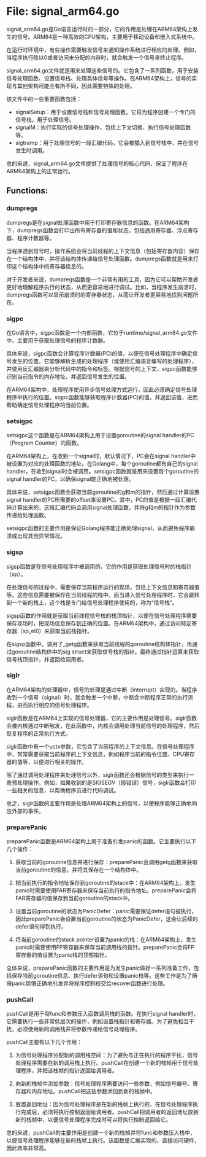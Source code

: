 # File: signal_arm64.go

signal_arm64.go是Go语言运行时的一部分，它的作用是处理在ARM64架构上发生的信号。ARM64是一种高效的CPU架构，主要用于移动设备和嵌入式系统中。

在运行时环境中，有些操作需要触发信号来通知操作系统进行相应的处理。例如，当程序执行除以0或者访问未分配的内存时，就会触发一个信号来终止程序。

signal_arm64.go文件就是用来处理这些信号的。它包含了一系列函数，用于安装信号处理函数、设置信号栈、处理具体信号等操作。在ARM64架构上，信号的实现与其他架构可能会有所不同，因此需要特殊的处理。

该文件中的一些重要函数包括：

- signalSetup：用于设置信号栈和信号处理函数，它将为程序创建一个专门的信号栈，用于处理信号。
- signalM：执行实际的信号处理操作，包括上下文切换、执行信号处理函数等。
- sigtramp：用于处理信号的一段汇编代码，它会被插入到信号栈中，并在信号发生时调用。

总的来说，signal_arm64.go文件提供了处理信号的核心代码，保证了程序在ARM64架构上的正常运行。

## Functions:

### dumpregs

dumpregs是在signal处理函数中用于打印寄存器信息的函数。在ARM64架构下，dumpregs函数会打印出所有寄存器的值和状态，包括通用寄存器、浮点寄存器、程序计数器等。

当程序遇到信号时，操作系统会将当前线程的上下文信息（包括寄存器内容）保存在一个结构体中，并将该结构体传递给信号处理函数。dumpregs函数就是用来打印这个结构体中的寄存器信息的。

对于开发者来说，dumpregs函数是一个非常有用的工具，因为它可以帮助开发者更好地理解程序执行的状态，从而更容易地进行调试。比如，当程序发生崩溃时，dumpregs函数可以显示崩溃时的寄存器状态，从而让开发者更容易地找到问题所在。



### sigpc

在Go语言中，sigpc函数是一个内部函数，它位于runtime/signal_arm64.go文件中，主要用于获取处理信号的程序计数器。

具体来说，sigpc函数会计算程序计数器(PC)的值，以便在信号处理程序中确定信号发生的位置。它能够解析生成的处理程序（或使用汇编语言编写的处理程序），并使用反汇编器来分析代码中的指令和标签。根据信号的上下文，sigpc函数能够识别当前指令的内存地址，并返回信号发生的位置。

在ARM64架构中，处理程序使用异步信号处理方式运行，因此必须确定信号处理程序中执行的位置。sigpc函数能够获取程序计数器(PC)的值，并返回该值，进而帮助确定信号处理程序的当前位置。



### setsigpc

setsigpc这个函数是在ARM64架构上用于设置goroutine的signal handler的PC（Program Counter）的函数。

在ARM64架构上，在收到一个signal时，默认情况下，PC会在signal handler中被设置为对应的处理函数的地址。在Golang中，每个goroutine都有自己的signal handler，在收到signal时会被调用。setsigpc函数就是用来设置每个goroutine的signal handler的PC，以确保signal能正确地被处理。

具体来说，setsigpc函数会获取当前goroutine的g和m的指针，然后通过计算设置signal handler的PC所需要的offset来设置PC。其中，PC的值是根据一段汇编代码计算出来的，这段汇编代码会调用signal处理函数，并将g和m的指针作为参数传递给处理函数。

setsigpc函数的主要作用是保证Golang程序能正确处理signal，从而避免程序崩溃或出现其他异常情况。



### sigsp

sigsp函数是在信号处理程序中被调用的，它的作用是获取处理信号时的栈指针（sp）。

在处理信号的过程中，需要保存当前程序运行的现场，包括上下文信息和寄存器值等。这些信息需要被保存在当前线程的栈中。而当进入信号处理程序时，它会跳转到一个新的栈上，这个栈是专门给信号处理程序使用的，称为“信号栈”。

sigsp函数的作用就是获取当前线程信号栈的栈顶指针，以便在信号处理程序需要保存现场时，把现场信息保存到正确的位置。在ARM64架构中，通过访问特定寄存器（sp_el0）来获取当前栈指针。

在sigsp函数中，调用了_getg函数来获取当前线程的goroutine结构体指针，再通过goroutine结构体中的sig struct来获取信号栈的指针。最终通过指针运算来获取信号栈顶指针，并返回给调用者。



### siglr

在ARM64架构的处理器中，信号的处理是通过中断（interrupt）实现的。当程序收到一个信号（signal）时，就会触发一个中断，中断会中断程序正常的执行流程，进而执行相应的信号处理程序。

siglr函数是在ARM64上实现的信号处理器，它的主要作用是处理信号。siglr函数会被内核通过中断触发，在此函数中，内核会调用处理当前信号的处理程序，然后恢复程序的正常执行方式。

siglr函数中有一个uctx参数，它包含了当前程序的上下文信息。在信号处理程序中，常常需要获取当前程序的上下文信息，例如程序当前的指令位置、CPU寄存器的值等，以便进行相关的操作。

除了通过调用处理程序来处理信号以外，siglr函数还会根据信号的类型来执行一些预处理操作。例如，如果收到的是SIGSEGV（段错误）信号，siglr函数会打印一些相关的信息，以帮助程序员进行代码调试。

总之，siglr函数的主要作用是处理ARM64架构上的信号，以使程序能够正确地响应外部的事件。



### preparePanic

preparePanic函数是ARM64架构上用于准备引发panic的函数。它主要执行以下几个操作：

1. 获取当前的goroutine信息并进行保存：preparePanic会调用getg函数来获取当前goroutine的信息，并将其保存在一个结构体中。

2. 把当前执行的指令地址保存到goroutine的stack中：在ARM64架构上，发生panic时需要使用FAR寄存器来保存当前执行的指令地址。preparePanic会将FAR寄存器的值保存到当前goroutine的stack中。

3. 设置当前goroutine的状态为PanicDefer：panic需要保证defer语句被执行，因此preparePanic会设置当前goroutine的状态为PanicDefer，这会让后续的defer语句得到执行。

4. 将当前goroutine的stack pointer设置为panic的栈：在ARM64架构上，发生panic时需要使用FP寄存器来保存当前调用栈的指针。preparePanic会将FP寄存器的值设置为panic栈的顶部指针。

总体来说，preparePanic函数的主要作用是为发生panic做好一系列准备工作，包括保存当前goroutine信息、执行defer语句和设置panic栈等。这些工作是为了确保panic能够正确地引发并将程序控制权交给recover函数进行处理。



### pushCall

pushCall是用于将func和参数压入函数调用栈的函数。在执行signal handler时，它需要执行一些非常低层次的操作，例如设置栈指针和寄存器。为了避免相互干扰，必须使用新的调用栈并将参数传递给信号处理程序。

pushCall主要有以下几个作用：

1. 为信号处理程序分配新的调用栈空间：为了避免与正在执行的程序干扰，信号处理程序需要在新的调用栈上执行。pushCall在创建一个新的栈帧用于信号处理程序，并把该栈帧的指针返回给调用者。

2. 向新的栈帧中添加参数：信号处理程序需要访问一些参数，例如信号编号、寄存器和内存地址。pushCall把这些参数添加到新的栈帧中。

3. 放置返回地址：因为信号处理程序是在新的栈帧上执行的，在信号处理程序执行完成后，必须将执行控制返回给调用者。pushCall把调用者的返回地址放到新的栈帧中，以便信号处理程序完成时可以将执行控制返回给它。

总的来说，pushCall的主要作用是创建一个新的栈帧并将func和参数压入栈中，以便信号处理程序能够在新的栈帧上执行。该函数是汇编实现的，直接访问硬件，因此效率非常高。



